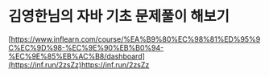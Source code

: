 # 김영한님의 자바 기초 문제풀이 해보기
[https://www.inflearn.com/course/%EA%B9%80%EC%98%81%ED%95%9C%EC%9D%98-%EC%9E%90%EB%B0%94-%EC%9E%85%EB%AC%B8/dashboard](https://inf.run/2zsZz)https://inf.run/2zsZz

